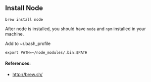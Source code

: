 Install Node
----

```
brew install node
```

After node is installed, you should have `node` and `npm` installed in your machine.


Add to ~/.bash_profile

```
export PATH=~/node_modules/.bin:$PATH
```

#### References: ####

* <http://brew.sh/>

